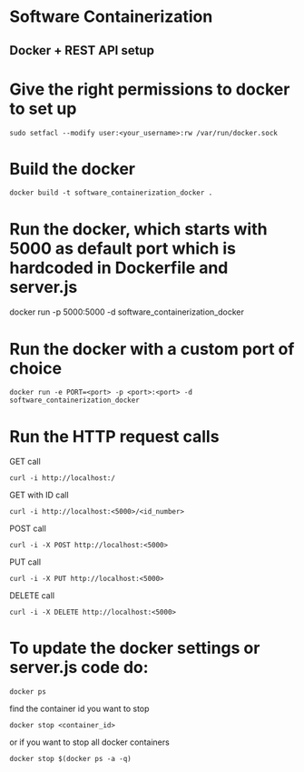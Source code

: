 # Software Containerization

## Docker + REST API setup

# Give the right permissions to docker to set up
```sudo setfacl --modify user:<your_username>:rw /var/run/docker.sock```

# Build the docker
```docker build -t software_containerization_docker .```

# Run the docker, which starts with 5000 as default port which is hardcoded in Dockerfile and server.js
docker run -p 5000:5000 -d software_containerization_docker

# Run the docker with a custom port of choice 
```docker run -e PORT=<port> -p <port>:<port> -d software_containerization_docker```

# Run the HTTP request calls

GET call

```curl -i http://localhost:/```

GET with ID call 

```curl -i http://localhost:<5000>/<id_number>```

POST call

```curl -i -X POST http://localhost:<5000>```

PUT call

```curl -i -X PUT http://localhost:<5000>```

DELETE call

```curl -i -X DELETE http://localhost:<5000>```

# To update the docker settings or server.js code do:

```docker ps```

find the container id you want to stop

```docker stop <container_id>```

or if you want to stop all docker containers

```docker stop $(docker ps -a -q)```
